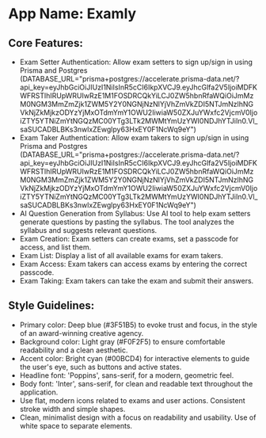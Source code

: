# **App Name**: Examly

## Core Features:

- Exam Setter Authentication: Allow exam setters to sign up/sign in using Prisma and Postgres (DATABASE_URL="prisma+postgres://accelerate.prisma-data.net/?api_key=eyJhbGciOiJIUzI1NiIsInR5cCI6IkpXVCJ9.eyJhcGlfa2V5IjoiMDFKWFRSTlhIRUpWRUIwRzE1M1FOSDRCQkYiLCJ0ZW5hbnRfaWQiOiJmMzM0NGM3MmZmZjk1ZWM5Y2Y0NGNjNzNlYjVhZmVkZDI5NTJmNzlhNGVkNjZkMjkzODYzYjMxOTdmYmY1OWU2IiwiaW50ZXJuYWxfc2VjcmV0IjoiZTY5YTNiZmYtNGQzMC00YTg3LTk2MWMtYmUzYWI0NDJhYTJiIn0.Vl_saSUCADBLBKs3nwlxZEwglpy63HxEY0F1NcWq9eY")
- Exam Taker Authentication: Allow exam takers to sign up/sign in using Prisma and Postgres (DATABASE_URL="prisma+postgres://accelerate.prisma-data.net/?api_key=eyJhbGciOiJIUzI1NiIsInR5cCI6IkpXVCJ9.eyJhcGlfa2V5IjoiMDFKWFRSTlhIRUpWRUIwRzE1M1FOSDRCQkYiLCJ0ZW5hbnRfaWQiOiJmMzM0NGM3MmZmZjk1ZWM5Y2Y0NGNjNzNlYjVhZmVkZDI5NTJmNzlhNGVkNjZkMjkzODYzYjMxOTdmYmY1OWU2IiwiaW50ZXJuYWxfc2VjcmV0IjoiZTY5YTNiZmYtNGQzMC00YTg3LTk2MWMtYmUzYWI0NDJhYTJiIn0.Vl_saSUCADBLBKs3nwlxZEwglpy63HxEY0F1NcWq9eY")
- AI Question Generation from Syllabus: Use AI tool to help exam setters generate questions by pasting the syllabus. The tool analyzes the syllabus and suggests relevant questions.
- Exam Creation: Exam setters can create exams, set a passcode for access, and list them.
- Exam List: Display a list of all available exams for exam takers.
- Exam Access: Exam takers can access exams by entering the correct passcode.
- Exam Taking: Exam takers can take the exam and submit their answers.

## Style Guidelines:

- Primary color: Deep blue (#3F51B5) to evoke trust and focus, in the style of an award-winning creative agency.
- Background color: Light gray (#F0F2F5) to ensure comfortable readability and a clean aesthetic.
- Accent color: Bright cyan (#00BCD4) for interactive elements to guide the user's eye, such as buttons and active states.
- Headline font: 'Poppins', sans-serif, for a modern, geometric feel.
- Body font: 'Inter', sans-serif, for clean and readable text throughout the application.
- Use flat, modern icons related to exams and user actions. Consistent stroke width and simple shapes.
- Clean, minimalist design with a focus on readability and usability. Use of white space to separate elements.